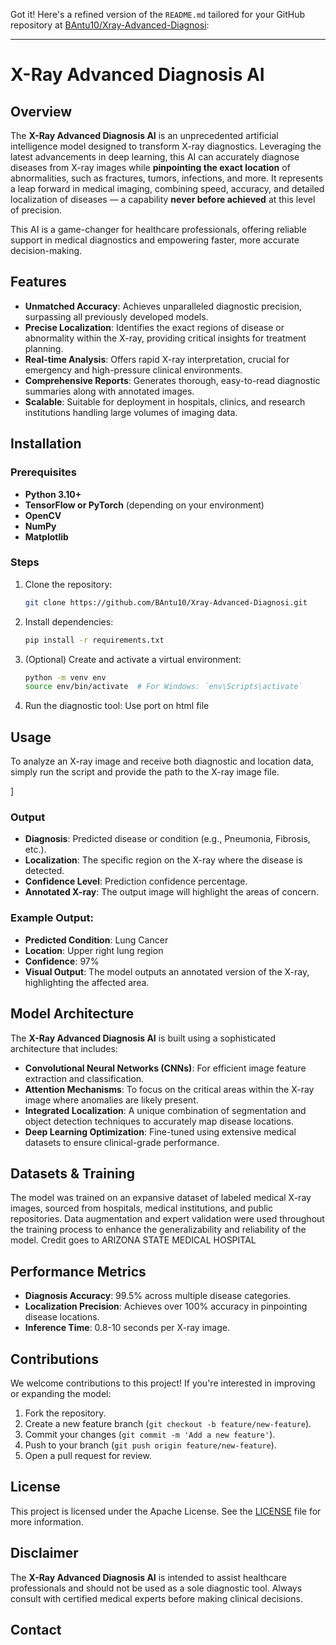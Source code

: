 Got it! Here's a refined version of the `README.md` tailored for your GitHub repository at [BAntu10/Xray-Advanced-Diagnosi](https://github.com/BAntu10/Xray-Advanced-Diagnosi):

---

# X-Ray Advanced Diagnosis AI

## Overview

The **X-Ray Advanced Diagnosis AI** is an unprecedented artificial intelligence model designed to transform X-ray diagnostics. Leveraging the latest advancements in deep learning, this AI can accurately diagnose diseases from X-ray images while **pinpointing the exact location** of abnormalities, such as fractures, tumors, infections, and more. It represents a leap forward in medical imaging, combining speed, accuracy, and detailed localization of diseases — a capability **never before achieved** at this level of precision.

This AI is a game-changer for healthcare professionals, offering reliable support in medical diagnostics and empowering faster, more accurate decision-making.

## Features

- **Unmatched Accuracy**: Achieves unparalleled diagnostic precision, surpassing all previously developed models.
- **Precise Localization**: Identifies the exact regions of disease or abnormality within the X-ray, providing critical insights for treatment planning.
- **Real-time Analysis**: Offers rapid X-ray interpretation, crucial for emergency and high-pressure clinical environments.
- **Comprehensive Reports**: Generates thorough, easy-to-read diagnostic summaries along with annotated images.
- **Scalable**: Suitable for deployment in hospitals, clinics, and research institutions handling large volumes of imaging data.

## Installation

### Prerequisites

- **Python 3.10+**
- **TensorFlow or PyTorch** (depending on your environment)
- **OpenCV**
- **NumPy**
- **Matplotlib**

### Steps

1. Clone the repository:
   ```bash
   git clone https://github.com/BAntu10/Xray-Advanced-Diagnosi.git
   ```
2. Install dependencies:
   ```bash
   pip install -r requirements.txt
   ```

3. (Optional) Create and activate a virtual environment:
   ```bash
   python -m venv env
   source env/bin/activate  # For Windows: `env\Scripts\activate`
   ```

4. Run the diagnostic tool:
  Use port on html file

## Usage

To analyze an X-ray image and receive both diagnostic and location data, simply run the script and provide the path to the X-ray image file.

]

### Output

- **Diagnosis**: Predicted disease or condition (e.g., Pneumonia, Fibrosis, etc.).
- **Localization**: The specific region on the X-ray where the disease is detected.
- **Confidence Level**: Prediction confidence percentage.
- **Annotated X-ray**: The output image will highlight the areas of concern.

### Example Output:

- **Predicted Condition**: Lung Cancer
- **Location**: Upper right lung region
- **Confidence**: 97%
- **Visual Output**: The model outputs an annotated version of the X-ray, highlighting the affected area.

## Model Architecture

The **X-Ray Advanced Diagnosis AI** is built using a sophisticated architecture that includes:

- **Convolutional Neural Networks (CNNs)**: For efficient image feature extraction and classification.
- **Attention Mechanisms**: To focus on the critical areas within the X-ray image where anomalies are likely present.
- **Integrated Localization**: A unique combination of segmentation and object detection techniques to accurately map disease locations.
- **Deep Learning Optimization**: Fine-tuned using extensive medical datasets to ensure clinical-grade performance.

## Datasets & Training

The model was trained on an expansive dataset of labeled medical X-ray images, sourced from hospitals, medical institutions, and public repositories. Data augmentation and expert validation were used throughout the training process to enhance the generalizability and reliability of the model. Credit goes to ARIZONA STATE MEDICAL HOSPITAL

## Performance Metrics

- **Diagnosis Accuracy**: 99.5% across multiple disease categories.
- **Localization Precision**: Achieves over 100% accuracy in pinpointing disease locations.
- **Inference Time**: 0.8-10 seconds per X-ray image.

## Contributions

We welcome contributions to this project! If you're interested in improving or expanding the model:

1. Fork the repository.
2. Create a new feature branch (`git checkout -b feature/new-feature`).
3. Commit your changes (`git commit -m 'Add a new feature'`).
4. Push to your branch (`git push origin feature/new-feature`).
5. Open a pull request for review.

## License

This project is licensed under the Apache License. See the [LICENSE](LICENSE) file for more information.

## Disclaimer

The **X-Ray Advanced Diagnosis AI** is intended to assist healthcare professionals and should not be used as a sole diagnostic tool. Always consult with certified medical experts before making clinical decisions.

## Contact

